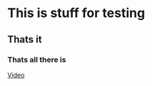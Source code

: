 # This is stuff for testing
## Thats it
### Thats all there is

[Video](https://SamBeckett0.github.io/Video.md.html)
